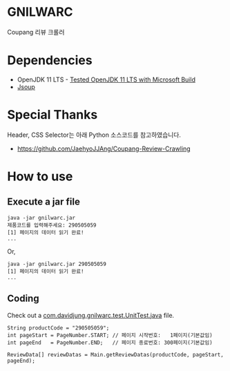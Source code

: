 # GNILWARC
Coupang 리뷰 크롤러

# Dependencies
* OpenJDK 11 LTS - [Tested OpenJDK 11 LTS with Microsoft Build](https://learn.microsoft.com/ko-kr/java/openjdk/download)
* [Jsoup](https://jsoup.org)

# Special Thanks
Header, CSS Selector는 아래 Python 소스코드를 참고하였습니다.
* https://github.com/JaehyoJJAng/Coupang-Review-Crawling

# How to use
## Execute a jar file
```
java -jar gnilwarc.jar
제품코드를 입력해주세요: 290505059
[1] 페이지의 데이터 읽기 완료!
...
```
Or,
```
java -jar gnilwarc.jar 290505059
[1] 페이지의 데이터 읽기 완료!
...
```

## Coding
Check out a [com.davidjung.gnilwarc.test.UnitTest.java](https://github.com/davidjung-kr/gnilwarc/blob/main/gnilwarc/src/com/davidjung/gnilwarc/test/UnitTest.java) file.
```
String productCode = "290505059";
int pageStart = PageNumber.START; // 페이지 시작번호:   1페이지(기본값임)
int pageEnd   = PageNumber.END;   // 페이지 종료번호: 300페이지(기본값임)
		
ReviewData[] reviewDatas = Main.getReviewDatas(productCode, pageStart, pageEnd);
```
